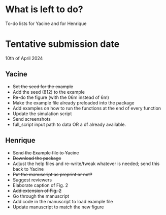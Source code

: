 # What is left to do?
To-do lists for Yacine and for Henrique

# Tentative submission date
10th of April 2024

## Yacine
- ~~Set the seed for the example~~
- Add the seed (812) to the example
- Re-do the figure (with the 06m instead of 6m)
- Make the example file already preloaded into the package
- Add examples on how to run the functions at the end of every function
- Update the simulation script
- Send screenshots
- full_script input path to data OR a df already available.

## Henrique
- ~~Send the Example file to Yacine~~
- ~~Download the package~~
- Adjust the help files and re-write/tweak whatever is needed; send this back to Yacine
- ~~Put the manuscript as preprint or not?~~
- Suggest reviewers
- Elaborate caption of Fig. 2
- ~~Add extension of Fig. 2~~
- Go through the manuscript
- Add code in the manuscript to load example file
- Update manuscript to match the new figure
